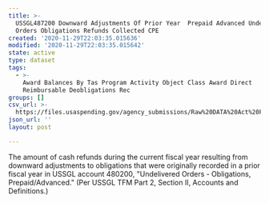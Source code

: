 ```yaml
---
title: >-
  USSGL487200 Downward Adjustments Of Prior Year  Prepaid Advanced Undelivered
  Orders Obligations Refunds Collected CPE
created: '2020-11-29T22:03:35.015636'
modified: '2020-11-29T22:03:35.015642'
state: active
type: dataset
tags:
  - >-
    Award Balances By Tas Program Activity Object Class Award Direct
    Reimbursable Deobligations Rec
groups: []
csv_url: >-
  https://files.usaspending.gov/agency_submissions/Raw%20DATA%20Act%20Files/index.html
json_url: ''
layout: post

---
```

The amount of cash refunds during the current fiscal year resulting from downward adjustments to obligations that were originally recorded in a prior fiscal year in USSGL account 480200, "Undelivered Orders - Obligations, Prepaid/Advanced."  (Per USSGL TFM Part 2, Section II, Accounts and Definitions.)
